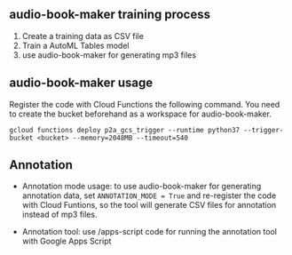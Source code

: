 ## audio-book-maker training process

1. Create a training data as CSV file
2. Train a AutoML Tables model
3. use audio-book-maker for generating mp3 files

## audio-book-maker usage

Register the code with Cloud Functions the following command. You need to create the bucket beforehand as a workspace for audio-book-maker.

`gcloud functions deploy p2a_gcs_trigger --runtime python37 --trigger-bucket <bucket> --memory=2048MB --timeout=540`

## Annotation

- Annotation mode usage: to use audio-book-maker for generating annotation data, set `ANNOTATION_MODE = True` and re-register the code with Cloud Funtions, so the tool will generate CSV files for annotation instead of mp3 files.

- Annotation tool: use /apps-script code for running the annotation tool with Google Apps Script
